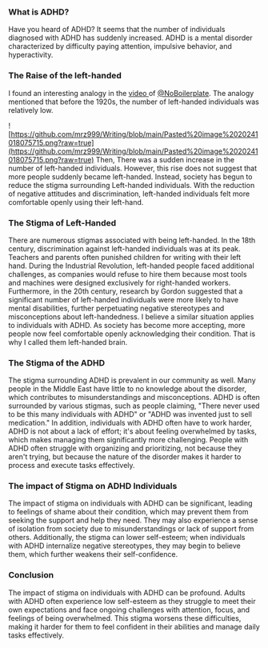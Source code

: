 ### What is ADHD?
Have you heard of ADHD? It seems that the number of individuals diagnosed with ADHD has suddenly increased. ADHD is a mental disorder characterized by difficulty paying attention, impulsive behavior, and hyperactivity. 


### The Raise of the left-handed
I found an interesting analogy in the [video ](https://www.youtube.com/watch?v=Ck9FMtIGVxQ)of [@NoBoilerplate](https://www.youtube.com/@NoBoilerplate). The analogy mentioned that before the 1920s, the number of left-handed individuals was relatively low. 

![https://github.com/mrz999/Writing/blob/main/Pasted%20image%2020241018075715.png?raw=true](https://github.com/mrz999/Writing/blob/main/Pasted%20image%2020241018075715.png?raw=true)
Then, There was a sudden increase in the number of left-handed individuals. However, this rise does not suggest that more people suddenly became left-handed. Instead, society has begun to reduce the stigma surrounding Left-handed individuals. With the reduction of negative attitudes and discrimination, left-handed individuals felt more comfortable openly using their left-hand.

### The Stigma of Left-Handed

There are numerous stigmas associated with being left-handed. In the 18th century, discrimination against left-handed individuals was at its peak. Teachers and parents often punished children for writing with their left hand. During the Industrial Revolution, left-handed people faced additional challenges, as companies would refuse to hire them because most tools and machines were designed exclusively for right-handed workers. Furthermore, in the 20th century, research by Gordon suggested that a significant number of left-handed individuals were more likely to have mental disabilities, further perpetuating negative stereotypes and misconceptions about left-handedness. I believe a similar situation applies to individuals with ADHD. As society has become more accepting, more people now feel comfortable openly acknowledging their condition. That is why I called them left-handed brain.

### The Stigma of the ADHD

The stigma surrounding ADHD is prevalent in our community as well. Many people in the Middle East have little to no knowledge about the disorder, which contributes to misunderstandings and misconceptions. ADHD is often surrounded by various stigmas, such as people claiming, "There never used to be this many individuals with ADHD" or "ADHD was invented just to sell medication." In addition, individuals with ADHD often have to work harder, ADHD is not about a lack of effort; it's about feeling overwhelmed by tasks, which makes managing them significantly more challenging. People with ADHD often struggle with organizing and prioritizing, not because they aren't trying, but because the nature of the disorder makes it harder to process and execute tasks effectively.

### The impact of Stigma on ADHD Individuals

The impact of stigma on individuals with ADHD can be significant, leading to feelings of shame about their condition, which may prevent them from seeking the support and help they need. They may also experience a sense of isolation from society due to misunderstandings or lack of support from others. Additionally, the stigma can lower self-esteem; when individuals with ADHD internalize negative stereotypes, they may begin to believe them, which further weakens their self-confidence.

### Conclusion

The impact of stigma on individuals with ADHD can be profound. Adults with ADHD often experience low self-esteem as they struggle to meet their own expectations and face ongoing challenges with attention, focus, and feelings of being overwhelmed. This stigma worsens these difficulties, making it harder for them to feel confident in their abilities and manage daily tasks effectively.
